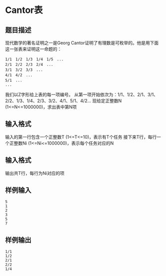 # Cantor表

## 题目描述
现代数学的著名证明之一是Georg Cantor证明了有理数是可枚举的。他是用下面这一张表来证明这一命题的：

	1/1　1/2　1/3　1/4　1/5　...
	2/1　2/2　2/3　2/4　...
	3/1　3/2　3/3　...
	4/1　4/2　...
	5/1　...
	...

我们以Z字形给上表的每一项编号。
从第一项开始依次为：1/1、1/2、2/1、3/1、2/2、1/3、1/4、2/3、3/2、4/1、5/1、4/2...
现给定正整数N (1<=N<=1000000)，求出表中第N项

## 输入格式

输入的第一行包含一个正整数T (1<=T<=10)，表示有T个任务
接下来T行，每行一个正整数Ni (1<=Ni<=1000000)，表示每个任务对应的N

## 输入格式
输出共T行，每行为Ni对应的项

## 样例输入
	5
	1
	2
	3
	5
	7

## 样例输出
	1/1
	1/2
	2/1
	2/2
	1/4